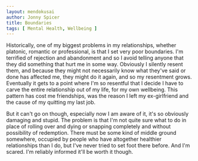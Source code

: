 ```yaml
---
layout: mendokusai
author: Jonny Spicer
title: Boundaries
tags: [ Mental Health, Wellbeing ]
---
```

Historically, one of my biggest problems in my relationships, whether platonic, romantic or professional, is that I set very poor boundaries. I'm terrified of rejection and
abandonment and so I avoid telling anyone that they did something that hurt me in some way. Obviously I silently resent them, and because they might not necessarily know what they've
said or done has affected me, they might do it again, and so my resentment grows. Eventually it gets to a point where I'm so resentful that I decide I have to carve the entire
relationship out of my life, for my own wellbeing. This pattern has cost me friendships, was the reason I left my ex-girlfriend and the cause of my quitting my last job.

But it can't go on though, especially now I am aware of it, it's so obviously damaging and stupid. The problem is that I'm not quite sure what to do in place of rolling over and
dying or snapping completely and without possibility of redemption. There must be some kind of middle ground somewhere, occupied by people who have altogether healthier relationships
than I do, but I've never tried to set foot there before. And I'm scared. I'm reliably informed it'll be worth it though.

